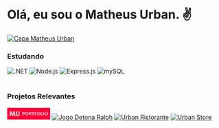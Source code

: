 <h1>Olá, eu sou o Matheus Urban. ✌</h1>
<a href="https://www.linkedin.com/in/urbanykv/"><img src="https://media.licdn.com/dms/image/D4D16AQEbQxhPTkpqqw/profile-displaybackgroundimage-shrink_350_1400/0/1695231198677?e=1706745600&v=beta&t=f2KHKYuPsUoFBKCmjSK53wljbo1zSxdp2pyQizPsnOk" alt="Capa Matheus Urban" /></a>
<br>
<h3>Estudando</h3>
<div>
    <img src="https://img.shields.io/badge/.NET-5C2D91?style=for-the-badge&logo=.net&logoColor=white" alt=".NET" />
    <img src="https://img.shields.io/badge/node.js-6DA55F?style=for-the-badge&logo=node.js&logoColor=white" alt="Node.js" />
    <img src="https://img.shields.io/badge/express.js-%23404d59.svg?style=for-the-badge&logo=express&logoColor=%2361DAFB" alt="Express.js" />
    <img src="https://img.shields.io/badge/mysql-%2300f.svg?style=for-the-badge&logo=mysql&logoColor=white" alt="mySQL" />
</div>
<br>
<h3>Projetos Relevantes</h3>
<div>
    <a href="https://portfolio-matheusurban.vercel.app/"><img src="./badges/badge-portfolio.jpg" alt="Portfólio Matheus Urban" width="100"/></a>
    <a href="https://jogo-detona-ralph-one.vercel.app/"><img src="" alt="Jogo Detona Ralph" /></a>
    <a href="https://urban-ristorante.vercel.app/"><img src="" alt="Urban Ristorante" /></a>
    <a href="https://urban-store-coral.vercel.app/"><img src="" alt="Urban Store" width="110" /></a>
</div>